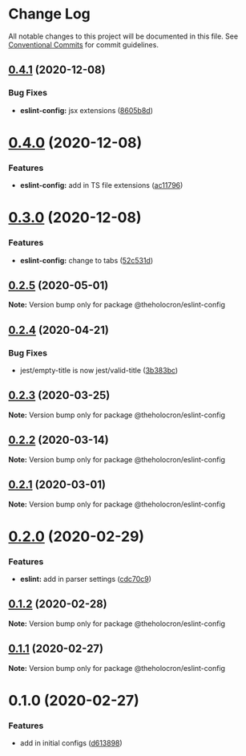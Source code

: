 # Change Log

All notable changes to this project will be documented in this file.
See [Conventional Commits](https://conventionalcommits.org) for commit guidelines.

## [0.4.1](https://github.com/the-holocron/threepio/compare/@theholocron/eslint-config@0.4.0...@theholocron/eslint-config@0.4.1) (2020-12-08)


### Bug Fixes

* **eslint-config:** jsx extensions ([8605b8d](https://github.com/the-holocron/threepio/commit/8605b8d04b86126e2fe1ae0a9f01f9390bac0746))





# [0.4.0](https://github.com/the-holocron/threepio/compare/@theholocron/eslint-config@0.3.0...@theholocron/eslint-config@0.4.0) (2020-12-08)


### Features

* **eslint-config:** add in TS file extensions ([ac11796](https://github.com/the-holocron/threepio/commit/ac1179652677e947aaebc1b68904e4b72158294e))





# [0.3.0](https://github.com/the-holocron/threepio/compare/@theholocron/eslint-config@0.2.5...@theholocron/eslint-config@0.3.0) (2020-12-08)


### Features

* **eslint-config:** change to tabs ([52c531d](https://github.com/the-holocron/threepio/commit/52c531dbd5f47f5cadad589c6be9e8c502780a0a))





## [0.2.5](https://github.com/the-holocron/threepio/compare/@theholocron/eslint-config@0.2.4...@theholocron/eslint-config@0.2.5) (2020-05-01)

**Note:** Version bump only for package @theholocron/eslint-config





## [0.2.4](https://github.com/the-holocron/threepio/compare/@theholocron/eslint-config@0.2.3...@theholocron/eslint-config@0.2.4) (2020-04-21)


### Bug Fixes

* jest/empty-title is now jest/valid-title ([3b383bc](https://github.com/the-holocron/threepio/commit/3b383bc1d6aeba0bf85c0846f7291ac3af61c2a5))





## [0.2.3](https://github.com/the-holocron/threepio/compare/@theholocron/eslint-config@0.2.2...@theholocron/eslint-config@0.2.3) (2020-03-25)

**Note:** Version bump only for package @theholocron/eslint-config





## [0.2.2](https://github.com/the-holocron/threepio/compare/@theholocron/eslint-config@0.2.1...@theholocron/eslint-config@0.2.2) (2020-03-14)

**Note:** Version bump only for package @theholocron/eslint-config





## [0.2.1](https://github.com/the-holocron/threepio/compare/@theholocron/eslint-config@0.2.0...@theholocron/eslint-config@0.2.1) (2020-03-01)

**Note:** Version bump only for package @theholocron/eslint-config





# [0.2.0](https://github.com/the-holocron/threepio/compare/@theholocron/eslint-config@0.1.2...@theholocron/eslint-config@0.2.0) (2020-02-29)


### Features

* **eslint:** add in parser settings ([cdc70c9](https://github.com/the-holocron/threepio/commit/cdc70c91430a53585ea2bb63d0e34eb29bf477ba))





## [0.1.2](https://github.com/the-holocron/threepio/compare/@theholocron/eslint-config@0.1.1...@theholocron/eslint-config@0.1.2) (2020-02-28)

**Note:** Version bump only for package @theholocron/eslint-config





## [0.1.1](https://github.com/the-holocron/threepio/compare/@theholocron/eslint-config@0.1.0...@theholocron/eslint-config@0.1.1) (2020-02-27)

**Note:** Version bump only for package @theholocron/eslint-config





# 0.1.0 (2020-02-27)


### Features

* add in initial configs ([d613898](https://github.com/the-holocron/threepio/commit/d613898f18bb20b7fc879d80c15f025555de2765))
